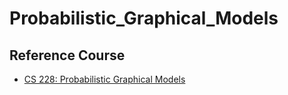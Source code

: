 # Probabilistic_Graphical_Models

## Reference Course
* [CS 228: Probabilistic Graphical Models](https://cs.stanford.edu/~ermon/cs228/index.html#resources)
